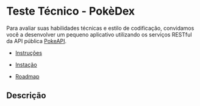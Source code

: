 # Teste Técnico - PokèDex

Para avaliar suas habilidades técnicas e estilo de codificação, convidamos você a desenvolver um pequeno aplicativo utilizando os serviços RESTful da API pública [PokeAPI](https://pokeapi.co/).

- [Instruções](https://github.com/alissonalbuquerque/Teste-PokeAPI/blob/main/docs/instructions.md)

- [Instação](https://github.com/alissonalbuquerque/Teste-PokeAPI/blob/main/docs/installation.md)

- [Roadmap](https://github.com/alissonalbuquerque/Teste-PokeAPI/blob/main/docs/roadmap.md)

## Descrição
